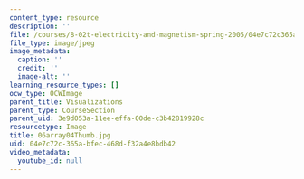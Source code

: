 ```yaml
---
content_type: resource
description: ''
file: /courses/8-02t-electricity-and-magnetism-spring-2005/04e7c72c365abfec468df32a4e8bdb42_06array04Thumb.jpg
file_type: image/jpeg
image_metadata:
  caption: ''
  credit: ''
  image-alt: ''
learning_resource_types: []
ocw_type: OCWImage
parent_title: Visualizations
parent_type: CourseSection
parent_uid: 3e9d053a-11ee-effa-00de-c3b42819928c
resourcetype: Image
title: 06array04Thumb.jpg
uid: 04e7c72c-365a-bfec-468d-f32a4e8bdb42
video_metadata:
  youtube_id: null
---
```

